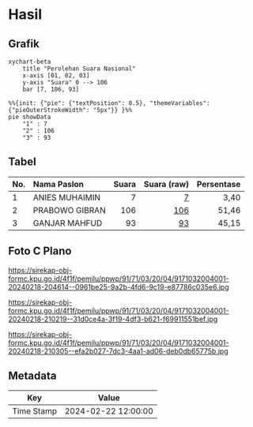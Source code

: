 # Hasil

## Grafik

```mermaid
xychart-beta
    title "Perolehan Suara Nasional"
    x-axis [01, 02, 03]
    y-axis "Suara" 0 --> 106
    bar [7, 106, 93]
```

```mermaid
%%{init: {"pie": {"textPosition": 0.5}, "themeVariables": {"pieOuterStrokeWidth": "5px"}} }%%
pie showData
    "1" : 7
    "2" : 106
    "3" : 93
```

## Tabel

| No. | Nama Paslon    | Suara | Suara (raw) | Persentase |
|:--- |:-------------- | -----:| -----------:| ----------:|
| 1   | ANIES MUHAIMIN | 7     | [7][p-1]    | 3,40       |
| 2   | PRABOWO GIBRAN | 106   | [106][p-2]  | 51,46      |
| 3   | GANJAR MAHFUD  | 93    | [93][p-3]   | 45,15      |


[p-1]: https://github.com/gigit-pemilu/pemilu-2024/blob/main/pilpres/hitung-suara/sub/91-papua/sub/71-kota-jayapura/sub/03-abepura/sub/2004-enggros/sub/001-tps/sub/paslon-1.txt
[p-2]: https://github.com/gigit-pemilu/pemilu-2024/blob/main/pilpres/hitung-suara/sub/91-papua/sub/71-kota-jayapura/sub/03-abepura/sub/2004-enggros/sub/001-tps/sub/paslon-2.txt
[p-3]: https://github.com/gigit-pemilu/pemilu-2024/blob/main/pilpres/hitung-suara/sub/91-papua/sub/71-kota-jayapura/sub/03-abepura/sub/2004-enggros/sub/001-tps/sub/paslon-3.txt

## Foto C Plano

https://sirekap-obj-formc.kpu.go.id/4f1f/pemilu/ppwp/91/71/03/20/04/9171032004001-20240218-204614--0961be25-9a2b-4fd6-9c19-e87786c035e6.jpg

https://sirekap-obj-formc.kpu.go.id/4f1f/pemilu/ppwp/91/71/03/20/04/9171032004001-20240218-210219--31d0ce4a-3f19-4df3-b621-f69911551bef.jpg

https://sirekap-obj-formc.kpu.go.id/4f1f/pemilu/ppwp/91/71/03/20/04/9171032004001-20240218-210305--efa2b027-7dc3-4aa1-ad06-deb0db65775b.jpg


## Metadata

| Key        | Value               |
| ---------- | ------------------- |
| Time Stamp | 2024-02-22 12:00:00 |



